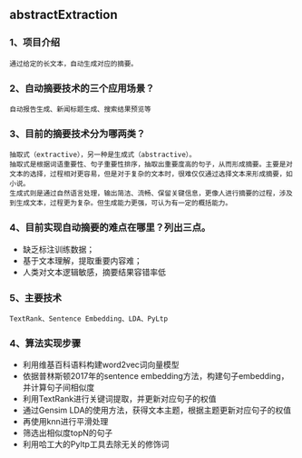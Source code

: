 ## abstractExtraction

### 1、项目介绍
    通过给定的长文本，自动生成对应的摘要。

### 2、自动摘要技术的三个应用场景？
    自动报告生成、新闻标题生成、搜索结果预览等

### 3、目前的摘要技术分为哪两类？
    抽取式（extractive），另一种是生成式（abstractive）。
    抽取式是根据词语重要性、句子重要性排序，抽取出重要度高的句子，从而形成摘要。主要是对文本的选择，过程相对更容易，但是对于复杂的文本时，很难仅仅通过选择文本来形成摘要，如小说。
    生成式则是通过自然语言处理，输出简洁、流畅、保留关键信息，更像人进行摘要的过程，涉及到生成文本，过程更为复杂。但生成能力更强，可认为有一定的概括能力。

### 4、目前实现自动摘要的难点在哪里？列出三点。
- 缺乏标注训练数据；
- 基于文本理解，提取重要内容难；
- 人类对文本逻辑敏感，摘要结果容错率低

### 5、主要技术
    TextRank、Sentence Embedding、LDA、PyLtp

### 4、算法实现步骤
- 利用维基百科语料构建word2vec词向量模型
- 依据普林斯顿2017年的sentence embedding方法，构建句子embedding，并计算句子间相似度
- 利用TextRank进行关键词提取，并更新对应句子的权值
- 通过Gensim LDA的使用方法，获得文本主题，根据主题更新对应句子的权值
- 再使用knn进行平滑处理
- 筛选出相似度topN的句子
- 利用哈工大的Pyltp工具去除无关的修饰词





